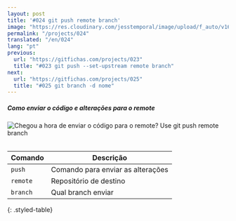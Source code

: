 ```yaml
---
layout: post
title: '#024 git push remote branch'
image: "https://res.cloudinary.com/jesstemporal/image/upload/f_auto/v1642878674/gitfichas/pt/024/thumbnail_e3b3rk.jpg"
permalink: "/projects/024"
translated: "/en/024"
lang: "pt"
previous:
  url: "https://gitfichas.com/projects/023"
  title: "#023 git push --set-upstream remote branch"
next:
  url: "https://gitfichas.com/projects/025"
  title: "#025 git branch -d nome"
---
```

##### Como enviar o código e alterações para o remote

<img alt="Chegou a hora de enviar o código para o remote? Use git push remote branch" src="https://res.cloudinary.com/jesstemporal/image/upload/v1642878674/gitfichas/pt/024/full_tmrjmp.jpg"><br><br>

| Comando | Descrição |
|---------|-------------|
| `push` | Comando para enviar as alterações |
| `remote` | Repositório de destino |
| `branch` | Qual branch enviar |
{: .styled-table}
